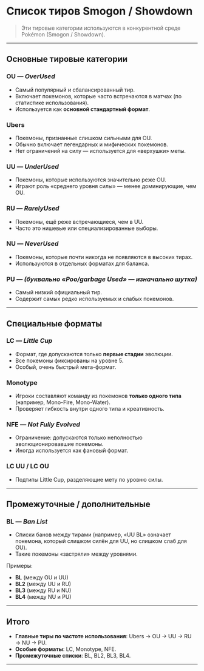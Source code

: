 # Список тиров Smogon / Showdown

> Эти тировые категории используются в конкурентной среде Pokémon (Smogon / Showdown).  

---

## Основные тировые категории

### **OU** — *OverUsed*
- Самый популярный и сбалансированный тир.
- Включает покемонов, которые часто встречаются в матчах (по статистике использования).
- Используется как **основной стандартный формат**.

### **Ubers**
- Покемоны, признанные слишком сильными для OU.
- Обычно включает легендарных и мифических покемонов.
- Нет ограничений на силу — используется для «верхушки» меты.

### **UU** — *UnderUsed*
- Покемоны, которые используются значительно реже OU.
- Играют роль «среднего уровня силы» — менее доминирующие, чем OU.

### **RU** — *RarelyUsed*
- Покемоны, ещё реже встречающиеся, чем в UU.
- Часто это нишевые или специализированные выборы.

### **NU** — *NeverUsed*
- Покемоны, которые почти никогда не появляются в высоких тирах.
- Используются в отдельных форматах для баланса.

### **PU** — *(буквально «Poo/garbage Used» — изначально шутка)*
- Самый низкий официальный тир.
- Содержит самых редко используемых и слабых покемонов.

---

## Специальные форматы

### **LC** — *Little Cup*
- Формат, где допускаются только **первые стадии** эволюции.
- Все покемоны фиксированы на уровне 5.
- Особый, очень быстрый мета-формат.

### **Monotype**
- Игроки составляют команду из покемонов **только одного типа** (например, Mono-Fire, Mono-Water).
- Проверяет гибкость внутри одного типа и креативность.

### **NFE** — *Not Fully Evolved*
- Ограничение: допускаются только неполностью эволюционировавшие покемоны.
- Иногда используется как фановый формат.

### **LC UU / LC OU**
- Подтипы Little Cup, разделяющие мету по уровню силы.

---

## Промежуточные / дополнительные

### **BL** — *Ban List*
- Списки банов между тирами (например, «UU BL» означает покемона, который слишком силён для UU, но слишком слаб для OU).
- Такие покемоны «застряли» между уровнями.

Примеры:
- **BL** (между OU и UU)  
- **BL2** (между UU и RU)  
- **BL3** (между RU и NU)  
- **BL4** (между NU и PU)

---

## Итого

- **Главные тиры по частоте использования**: Ubers → OU → UU → RU → NU → PU.  
- **Особые форматы**: LC, Monotype, NFE.  
- **Промежуточные списки**: BL, BL2, BL3, BL4.

---
